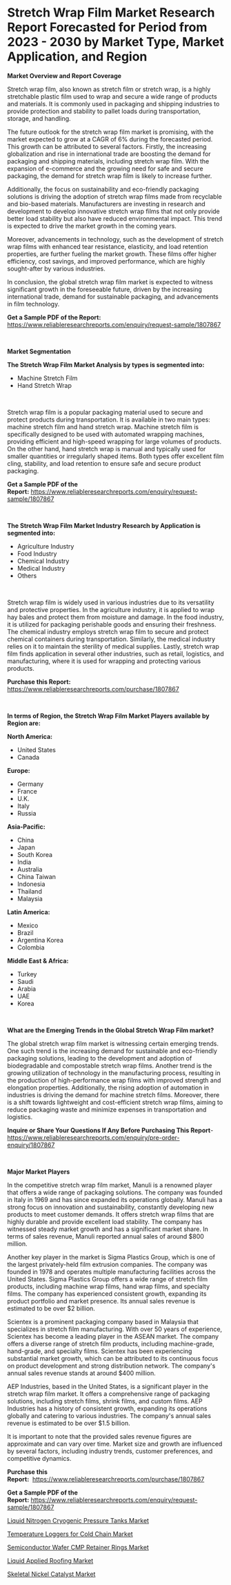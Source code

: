 <p><h1>Stretch Wrap Film Market Research Report Forecasted for Period from 2023 -  2030 by Market Type, Market Application, and Region</h1></p><p><strong>Market Overview and Report Coverage</strong></p>
<p><p>Stretch wrap film, also known as stretch film or stretch wrap, is a highly stretchable plastic film used to wrap and secure a wide range of products and materials. It is commonly used in packaging and shipping industries to provide protection and stability to pallet loads during transportation, storage, and handling.</p><p>The future outlook for the stretch wrap film market is promising, with the market expected to grow at a CAGR of 6% during the forecasted period. This growth can be attributed to several factors. Firstly, the increasing globalization and rise in international trade are boosting the demand for packaging and shipping materials, including stretch wrap film. With the expansion of e-commerce and the growing need for safe and secure packaging, the demand for stretch wrap film is likely to increase further.</p><p>Additionally, the focus on sustainability and eco-friendly packaging solutions is driving the adoption of stretch wrap films made from recyclable and bio-based materials. Manufacturers are investing in research and development to develop innovative stretch wrap films that not only provide better load stability but also have reduced environmental impact. This trend is expected to drive the market growth in the coming years.</p><p>Moreover, advancements in technology, such as the development of stretch wrap films with enhanced tear resistance, elasticity, and load retention properties, are further fueling the market growth. These films offer higher efficiency, cost savings, and improved performance, which are highly sought-after by various industries.</p><p>In conclusion, the global stretch wrap film market is expected to witness significant growth in the foreseeable future, driven by the increasing international trade, demand for sustainable packaging, and advancements in film technology.</p></p>
<p><strong>Get a Sample PDF of the Report:</strong> <a href="https://www.reliableresearchreports.com/enquiry/request-sample/1807867">https://www.reliableresearchreports.com/enquiry/request-sample/1807867</a></p>
<p>&nbsp;</p>
<p><strong>Market Segmentation</strong></p>
<p><strong>The Stretch Wrap Film Market Analysis by types is segmented into:</strong></p>
<p><ul><li>Machine Stretch Film</li><li>Hand Stretch Wrap</li></ul></p>
<p>&nbsp;</p>
<p><p>Stretch wrap film is a popular packaging material used to secure and protect products during transportation. It is available in two main types: machine stretch film and hand stretch wrap. Machine stretch film is specifically designed to be used with automated wrapping machines, providing efficient and high-speed wrapping for large volumes of products. On the other hand, hand stretch wrap is manual and typically used for smaller quantities or irregularly shaped items. Both types offer excellent film cling, stability, and load retention to ensure safe and secure product packaging.</p></p>
<p><strong>Get a Sample PDF of the Report:</strong>&nbsp;<a href="https://www.reliableresearchreports.com/enquiry/request-sample/1807867">https://www.reliableresearchreports.com/enquiry/request-sample/1807867</a></p>
<p>&nbsp;</p>
<p><strong>The Stretch Wrap Film Market Industry Research by Application is segmented into:</strong></p>
<p><ul><li>Agriculture Industry</li><li>Food Industry</li><li>Chemical Industry</li><li>Medical Industry</li><li>Others</li></ul></p>
<p>&nbsp;</p>
<p><p>Stretch wrap film is widely used in various industries due to its versatility and protective properties. In the agriculture industry, it is applied to wrap hay bales and protect them from moisture and damage. In the food industry, it is utilized for packaging perishable goods and ensuring their freshness. The chemical industry employs stretch wrap film to secure and protect chemical containers during transportation. Similarly, the medical industry relies on it to maintain the sterility of medical supplies. Lastly, stretch wrap film finds application in several other industries, such as retail, logistics, and manufacturing, where it is used for wrapping and protecting various products.</p></p>
<p><strong>Purchase this Report:</strong>&nbsp; <a href="https://www.reliableresearchreports.com/purchase/1807867">https://www.reliableresearchreports.com/purchase/1807867</a></p>
<p>&nbsp;</p>
<p><strong>In terms of Region, the Stretch Wrap Film Market Players available by Region are:</strong></p>
<p>
    <p> <strong> North America: </strong>
        <ul>
            <li>United States</li>
            <li>Canada</li>
        </ul>
        </p> 
    <p> <strong> Europe: </strong>
        <ul>
            <li>Germany</li>
            <li>France</li>
            <li>U.K.</li>
            <li>Italy</li>
            <li>Russia</li>
        </ul>
        </p> 
    <p> <strong> Asia-Pacific: </strong>
        <ul>
            <li>China</li>
            <li>Japan</li>
            <li>South Korea</li>
            <li>India</li>
            <li>Australia</li>
            <li>China Taiwan</li>
            <li>Indonesia</li>
            <li>Thailand</li>
            <li>Malaysia</li>
        </ul>
        </p> 
    <p> <strong> Latin America: </strong>
        <ul>
            <li>Mexico</li>
            <li>Brazil</li>
            <li>Argentina Korea</li>
            <li>Colombia</li>
        </ul>
        </p> 
    <p> <strong> Middle East & Africa: </strong>
        <ul>
            <li>Turkey</li>
            <li>Saudi</li>
            <li>Arabia</li>
            <li>UAE</li>
            <li>Korea</li>
        </ul>
    </p>
    </p>
<p>&nbsp;</p>
<p><strong>What are the Emerging Trends in the Global Stretch Wrap Film market?</strong></p>
<p><p>The global stretch wrap film market is witnessing certain emerging trends. One such trend is the increasing demand for sustainable and eco-friendly packaging solutions, leading to the development and adoption of biodegradable and compostable stretch wrap films. Another trend is the growing utilization of technology in the manufacturing process, resulting in the production of high-performance wrap films with improved strength and elongation properties. Additionally, the rising adoption of automation in industries is driving the demand for machine stretch films. Moreover, there is a shift towards lightweight and cost-efficient stretch wrap films, aiming to reduce packaging waste and minimize expenses in transportation and logistics.</p></p>
<p><strong>Inquire or Share Your Questions If Any Before Purchasing This Report</strong>- <a href="https://www.reliableresearchreports.com/enquiry/pre-order-enquiry/1807867">https://www.reliableresearchreports.com/enquiry/pre-order-enquiry/1807867</a></p>
<p>&nbsp;</p>
<p><strong>Major Market Players</strong></p>
<p><p>In the competitive stretch wrap film market, Manuli is a renowned player that offers a wide range of packaging solutions. The company was founded in Italy in 1969 and has since expanded its operations globally. Manuli has a strong focus on innovation and sustainability, constantly developing new products to meet customer demands. It offers stretch wrap films that are highly durable and provide excellent load stability. The company has witnessed steady market growth and has a significant market share. In terms of sales revenue, Manuli reported annual sales of around $800 million.</p><p>Another key player in the market is Sigma Plastics Group, which is one of the largest privately-held film extrusion companies. The company was founded in 1978 and operates multiple manufacturing facilities across the United States. Sigma Plastics Group offers a wide range of stretch film products, including machine wrap films, hand wrap films, and specialty films. The company has experienced consistent growth, expanding its product portfolio and market presence. Its annual sales revenue is estimated to be over $2 billion.</p><p>Scientex is a prominent packaging company based in Malaysia that specializes in stretch film manufacturing. With over 50 years of experience, Scientex has become a leading player in the ASEAN market. The company offers a diverse range of stretch film products, including machine-grade, hand-grade, and specialty films. Scientex has been experiencing substantial market growth, which can be attributed to its continuous focus on product development and strong distribution network. The company's annual sales revenue stands at around $400 million.</p><p>AEP Industries, based in the United States, is a significant player in the stretch wrap film market. It offers a comprehensive range of packaging solutions, including stretch films, shrink films, and custom films. AEP Industries has a history of consistent growth, expanding its operations globally and catering to various industries. The company's annual sales revenue is estimated to be over $1.5 billion.</p><p>It is important to note that the provided sales revenue figures are approximate and can vary over time. Market size and growth are influenced by several factors, including industry trends, customer preferences, and competitive dynamics.</p></p>
<p><strong>Purchase this Report:</strong>&nbsp;&nbsp;<a href="https://www.reliableresearchreports.com/purchase/1807867">https://www.reliableresearchreports.com/purchase/1807867</a></p>
<p></p>
<p><strong>Get a Sample PDF of the Report:</strong>&nbsp;<a href="https://www.reliableresearchreports.com/enquiry/request-sample/1807867">https://www.reliableresearchreports.com/enquiry/request-sample/1807867</a></p>
<p><p><a href="https://medium.com/@ziansann43365/liquid-nitrogen-cryogenic-pressure-tanks-market-outlook-industry-overview-and-forecast-2023-to-a8b5e82102aa">Liquid Nitrogen Cryogenic Pressure Tanks Market</a></p><p><a href="https://medium.com/@allelee654/temperature-loggers-for-cold-chain-market-report-reveals-the-latest-trends-and-growth-opportunities-dd7f0a9d22b8">Temperature Loggers for Cold Chain Market</a></p><p><a href="https://medium.com/@kartik.reportprime/semiconductor-wafer-cmp-retainer-rings-market-trends-and-market-analysis-forecasted-for-period-d73cf0ee3365">Semiconductor Wafer CMP Retainer Rings Market</a></p><p><a href="https://github.com/AKSHATREPORTPRIME/Market-Research-Report-List-1/blob/main/liquid-applied-roofing-market.md">Liquid Applied Roofing Market</a></p><p><a href="https://github.com/Chiragrp26/Market-Research-Report-List-1/blob/main/skeletal-nickel-catalyst-market.md">Skeletal Nickel Catalyst Market</a></p></p>